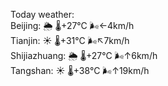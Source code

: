 Today weather:  
Beijing: 🌦   🌡️+27°C 🌬️←4km/h  
Tianjin: ☀️   🌡️+31°C 🌬️↖7km/h  
Shijiazhuang: 🌦   🌡️+27°C 🌬️↑6km/h  
Tangshan: ☀️   🌡️+38°C 🌬️↑19km/h  
